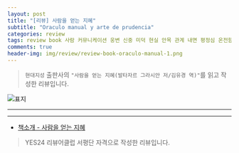```yaml
---  
layout: post  
title: "[리뷰] 사람을 얻는 지혜"  
subtitle: "Oraculo manual y arte de prudencia"  
categories: review  
tags: review book 사람 커뮤니케이션 웅변 신중 미덕 현실 안목 관계 내면 평정심 온전함 성숙 처세술 지혜    
comments: true  
header-img: img/review/review-book-oraculo-manual-1.png
---  
```

  
> `현대지성` 출판사의 `"사람을 얻는 지혜(발타자르 그라시안 저/김유경 역)"`를 읽고 작성한 리뷰입니다.  

![표지](https://theorydb.github.io/assets/img/review/review-book-oraculo-manual-1.png)  

---

> 


---

* [책소개 - 사람을 얻는 지혜](http://www.yes24.com/Product/Goods/115033554)

> YES24 리뷰어클럽 서평단 자격으로 작성한 리뷰입니다.